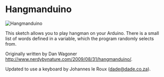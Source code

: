 # Hangmanduino

![Hangmanduino](https://dl.dropboxusercontent.com/s/8nrk4vs5pqrakeu/arduinolt2.jpg)

This sketch allows you to play hangman on your Arduino. There is a small list of words defined in a variable, which the program randomly selects from.

Originally written by Dan Wagoner http://www.nerdybynature.com/2009/08/31/hangmanduino/.

Updated to use a keyboard by Johannes le Roux (dade@dade.co.za).

